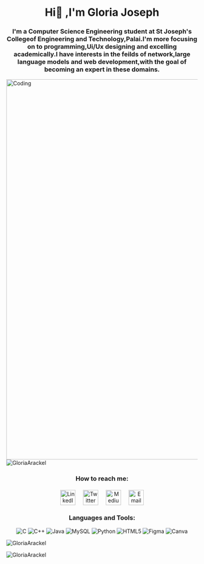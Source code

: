 <h1 align="center">Hi👋 ,I'm Gloria Joseph</h1>
<h3 align="center">I'm a Computer Science Engineering student at St Joseph's Collegeof Engineering and Technology,Palai.I'm more focusing on to programming,Ui/Ux designing and excelling academically.I have interests in the feilds of network,large language models and web development,with the goal of becoming an expert in these domains.</h3>
<img align="center" alt="Coding" width="1000" src="https://media.giphy.com/media/v1.Y2lkPTc5MGI3NjExM294aGhydm9yaWc5NG1rOWFmNXBxZGZibmcxODFkdTVuMnhhMm1wZiZlcD12MV9pbnRlcm5hbF9naWZfYnlfaWQmY3Q9Zw/HscDLzkO8EOTmgkhQP/giphy.gif"
 
<p align="center"> <img src="https://komarev.com/ghpvc/?username=GloriaArackel&label=Profile%20views&color=0e75b6&style=flat" alt="GloriaArackel" /> </p>
 
<h3 align="center">How to reach me:</h3>
<div style="display: flex; justify-content: center; align-items: center; gap: 20px; flex-wrap: wrap; text-align: center; margin-top: 20px;">
  <!-- LinkedIn -->
  <a href="https://www.linkedin.com/in/gloria-joseph-562530291/" target="_blank">
    <img src="https://cdn.jsdelivr.net/gh/devicons/devicon/icons/linkedin/linkedin-original.svg" alt="LinkedIn" width="40" height="40"/>
  </a>
  <!-- Twitter -->
  <a href="https://x.com/GloriaArackel" target="_blank">
    <img src="https://cdn-icons-png.flaticon.com/512/733/733579.png" alt="Twitter" width="40" height="40"/>
  </a>
  <!-- Medium -->
  <a href="https://medium.com/@rosearackel" target="_blank">
    <img src="https://cdn-icons-png.flaticon.com/512/5968/5968906.png" alt="Medium" width="40" height="40"/>
  </a>
  <!-- Email -->
  <!-- Email -->
  <a href="mailto:rosearackel@gmail.com">
    <img src="https://cdn-icons-png.flaticon.com/512/732/732200.png" alt="Email" width="40" height="40"/>
  </a>
</div>


<h3 align="center">Languages and Tools:</h3>
<p align="center">
  <!-- C -->
  <img src="https://img.shields.io/badge/-C-007ACC?style=for-the-badge&logo=c&logoColor=white" alt="C"/>
  <!-- C++ -->
  <img src="https://img.shields.io/badge/-C%2B%2B-0080FF?style=for-the-badge&logo=c%2B%2B&logoColor=white" alt="C++"/>
  <!-- Java -->
  <img src="https://img.shields.io/badge/-Java-FF6F00?style=for-the-badge&logo=java&logoColor=white" alt="Java"/>
  <!-- MySQL -->
  <img src="https://img.shields.io/badge/-MySQL-009EDF?style=for-the-badge&logo=mysql&logoColor=white" alt="MySQL"/>
  <!-- Python -->
  <img src="https://img.shields.io/badge/-Python-4B8BBE?style=for-the-badge&logo=python&logoColor=white" alt="Python"/>
  <!-- HTML5 -->
  <img src="https://img.shields.io/badge/-HTML5-FF5733?style=for-the-badge&logo=html5&logoColor=white" alt="HTML5"/>
  <!-- Figma -->
  <img src="https://img.shields.io/badge/-Figma-FF3366?style=for-the-badge&logo=figma&logoColor=white" alt="Figma"/>
  <!-- Canva -->
  <img src="https://img.shields.io/badge/-Canva-00E5E5?style=for-the-badge&logo=canva&logoColor=white" alt="Canva"/>
</p>


<p><img align="center" src="https://github-readme-stats.vercel.app/api/top-langs?username=GloriaArackel&show_icons=true&locale=en&layout=compact" alt="GloriaArackel" /></p>

<p><img align="center" src="https://github-readme-streak-stats.herokuapp.com/?user=GloriaArackel&" alt="GloriaArackel" /></p>


